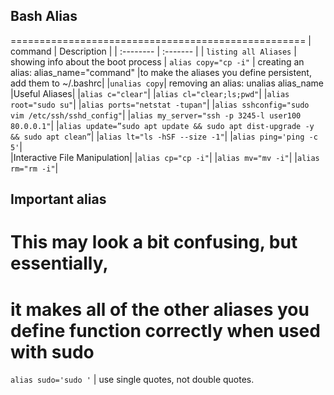 ## Bash Alias
===================================================
| command | Description     |
| :-------- | :------- | 
| `listing all Aliases` | showing info about the boot process
| `alias copy="cp -i"` | creating an alias:  alias_name="command"
|to make the aliases you define persistent, add them to ~/.bashrc|
|`unalias copy`| removing an alias: unalias alias_name
|Useful Aliases| 
|`alias c="clear"`| 
|`alias cl="clear;ls;pwd"`| 
|`alias root="sudo su"`| 
|`alias ports="netstat -tupan"`| 
|`alias sshconfig="sudo vim /etc/ssh/sshd_config"`| 
|`alias my_server="ssh -p 3245-l user100 80.0.0.1"`| 
|`alias update=”sudo apt update && sudo apt dist-upgrade -y && sudo apt clean”`|
|`alias lt="ls -hSF --size -1"`|
|`alias ping='ping -c 5'`|    
|Interactive File Manipulation|
|`alias cp="cp -i"`|
|`alias mv="mv -i"`|
|`alias rm="rm -i"`|

## Important alias ##
# This may look a bit confusing, but essentially, 
# it makes all of the other aliases you define function correctly when used with sudo 
`alias sudo='sudo '`  | use single quotes, not double quotes.
